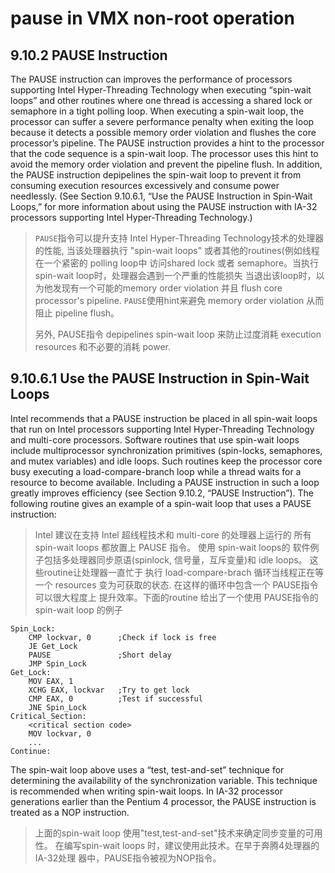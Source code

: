 # pause in  VMX non-root operation
## 9.10.2 PAUSE Instruction
The PAUSE instruction can improves the performance of processors 
supporting Intel Hyper-Threading Technology when executing “spin-wait
loops” and other routines where one thread is accessing a shared lock 
or semaphore in a tight polling loop. When executing a spin-wait loop, 
the processor can suffer a severe performance penalty when exiting the 
loop because it detects a possible memory order violation and flushes 
the core processor’s pipeline. The PAUSE instruction provides a hint 
to the processor that the code sequence is a spin-wait loop. The processor 
uses this hint to avoid the memory order violation and prevent the pipeline 
flush. In addition, the PAUSE instruction depipelines the spin-wait loop 
to prevent it from consuming execution resources excessively and consume power
needlessly. (See Section 9.10.6.1, “Use the PAUSE Instruction in Spin-Wait 
Loops,” for more information about using the PAUSE instruction with IA-32 
processors supporting Intel Hyper-Threading Technology.)

> `PAUSE`指令可以提升支持 Intel Hyper-Threading Technology技术的处理器的性能, 
> 当该处理器执行 "spin-wait loops" 或者其他的routines(例如线程在一个紧密的 polling loop中
> 访问shared lock 或者 semaphore。当执行 spin-wait loop时，处理器会遇到一个严重的性能损失
> 当退出该loop时，以为他发现有一个可能的memory order violation 并且 flush core processor's
> pipeline. `PAUSE`使用hint来避免 memory order violation 从而阻止 pipeline flush。
>
> 另外, PAUSE指令 depipelines spin-wait loop 来防止过度消耗 execution resources 和不必要的消耗
> power.

## 9.10.6.1 Use the PAUSE Instruction in Spin-Wait Loops
Intel recommends that a PAUSE instruction be placed in all spin-wait 
loops that run on Intel processors supporting Intel Hyper-Threading 
Technology and multi-core processors. Software routines that use 
spin-wait loops include multiprocessor synchronization primitives 
(spin-locks, semaphores, and mutex variables) and idle loops. Such 
routines keep the processor core busy executing a load-compare-branch 
loop while a thread waits for a resource to become available. Including
a PAUSE instruction in such a loop greatly improves efficiency (see 
Section 9.10.2, “PAUSE Instruction”). The following routine gives an 
example of a spin-wait loop that uses a PAUSE instruction: 

> Intel 建议在支持 Intel 超线程技术和 multi-core 的处理器上运行的
> 所有 spin-wait loops 都放置上 PAUSE 指令。 使用 spin-wait loops的
> 软件例子包括多处理器同步原语(spinlock, 信号量，互斥变量)和 idle loops。
> 这些routine让处理器一直忙于 执行 load-compare-brach 循环当线程正在等一个
> resources 变为可获取的状态. 在这样的循环中包含一个 PAUSE指令可以很大程度上
> 提升效率。下面的routine 给出了一个使用 PAUSE指令的 spin-wait loop 的例子

```
Spin_Lock:
    CMP lockvar, 0      ;Check if lock is free
    JE Get_Lock
    PAUSE               ;Short delay
    JMP Spin_Lock
Get_Lock:
    MOV EAX, 1
    XCHG EAX, lockvar   ;Try to get lock
    CMP EAX, 0          ;Test if successful
    JNE Spin_Lock
Critical_Section:
    <critical section code>
    MOV lockvar, 0
    ...
Continue:
```
The spin-wait loop above uses a “test, test-and-set” technique for determining the
availability of the synchronization variable. This technique is recommended when
writing spin-wait loops. In IA-32 processor generations earlier than the Pentium 4
processor, the PAUSE instruction is treated as a NOP instruction.

> 上面的spin-wait loop 使用"test,test-and-set"技术来确定同步变量的可用性。
> 在编写spin-wait loops 时，建议使用此技术。在早于奔腾4处理器的IA-32处理
> 器中，PAUSE指令被视为NOP指令。

